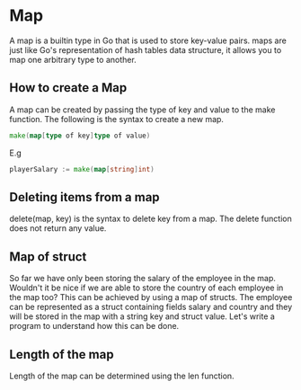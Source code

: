 # Map

A map is a builtin type in Go that is used to store key-value pairs.
maps are just like Go's representation of hash tables data structure, it allows you to map one arbitrary type to another.

## How to create a Map

A map can be created by passing the type of key and value to the make function. The following is the syntax to create a new map.

```Go
make(map[type of key]type of value)
```

E.g

```Go
playerSalary := make(map[string]int)
```

## Deleting items from a map

delete(map, key) is the syntax to delete key from a map. The delete function does not return any value.

## Map of struct

So far we have only been storing the salary of the employee in the map. Wouldn't it be nice if we are able to store the country of each employee in the map too? This can be achieved by using a map of structs. The employee can be represented as a struct containing fields salary and country and they will be stored in the map with a string key and struct value. Let's write a program to understand how this can be done.

## Length of the map

Length of the map can be determined using the len function.
